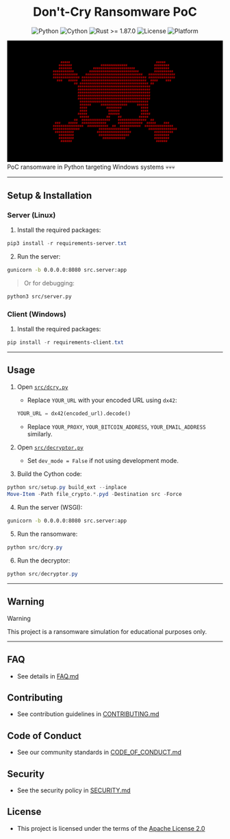 <h1 align="center">Don't-Cry Ransomware PoC</h1>

<div align="center">
  <img src="https://img.shields.io/badge/Python-3.12%2B-blue?logo=python&logoColor=white" alt="Python">
  <img src="https://img.shields.io/badge/Requires-Cython-yellow?logo=python&logoColor=white" alt="Cython">
  <img src="https://img.shields.io/badge/Rust-1.87.0%2B-orange?logo=rust&logoColor=white" alt="Rust >= 1.87.0">
  <img src="https://img.shields.io/github/license/memecoder12345678/DCry-Ransomware?style=flat&logo=open-source-initiative&logoColor=white" alt="License">
  <img src="https://img.shields.io/badge/Platform-Windows-blue?logo=windows&logoColor=white" alt="Platform">
</div>

![DCry](imgs/dcry.png)
PoC ransomware in Python targeting Windows systems 💀💀💀

---

## Setup & Installation

### Server (Linux)

1. Install the required packages:

```powershell
pip3 install -r requirements-server.txt
```

2. Run the server:

```bash
gunicorn -b 0.0.0.0:8080 src.server:app
```

> Or for debugging:

```bash
python3 src/server.py
```

### Client (Windows)

1. Install the required packages:

```powershell
pip install -r requirements-client.txt
```

---

## Usage

1. Open [`src/dcry.py`](src/dcry.py)

   * Replace `YOUR_URL` with your encoded URL using `dx42`:

   ```python
   YOUR_URL = dx42(encoded_url).decode()
   ```

   * Replace `YOUR_PROXY`, `YOUR_BITCOIN_ADDRESS`, `YOUR_EMAIL_ADDRESS` similarly.

2. Open [`src/decryptor.py`](src/decryptor.py)

   * Set `dev_mode = False` if not using development mode.

3. Build the Cython code:

```powershell
python src/setup.py build_ext --inplace
Move-Item -Path file_crypto.*.pyd -Destination src -Force
```

4. Run the server (WSGI):

```bash
gunicorn -b 0.0.0.0:8080 src.server:app
```

5. Run the ransomware:

```powershell
python src/dcry.py
```

6. Run the decryptor:

```powershell
python src/decryptor.py
```

---

## Warning

> [!WARNING]
> This project is a ransomware simulation for educational purposes only.

---

## FAQ

* See details in [FAQ.md](docs/FAQ.md)

## Contributing

* See contribution guidelines in [CONTRIBUTING.md](docs/CONTRIBUTING.md)

## Code of Conduct

* See our community standards in [CODE\_OF\_CONDUCT.md](docs/CODE_OF_CONDUCT.md)

## Security

* See the security policy in [SECURITY.md](docs/SECURITY.md)

## License

* This project is licensed under the terms of the [Apache License 2.0](./LICENSE)

